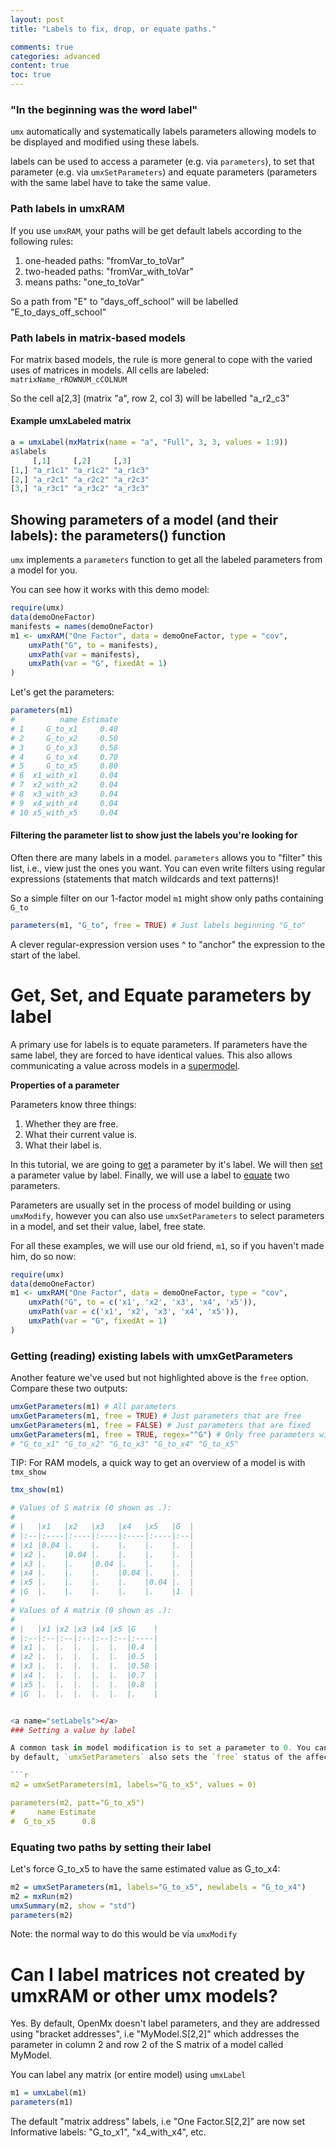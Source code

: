 ```yaml
---
layout: post
title: "Labels to fix, drop, or equate paths."

comments: true
categories: advanced
content: true
toc: true
---
```


<!-- https://tbates.github.io/advanced/1995/10/03/detailed-Labels.html -->
### "In the beginning was the  <strike>word</strike> label"

`umx` automatically and systematically labels parameters allowing models to be displayed and modified using these labels.

labels can be used to access a parameter (e.g. via `parameters`), to set that parameter (e.g. via `umxSetParameters`) and equate parameters (parameters with the same label have to take the same value.

<a name="background"></a>
###  Path labels in umxRAM

If you use `umxRAM`, your paths will be get default labels according to the following rules:

1. one-headed paths: "fromVar_to_toVar"
2. two-headed paths: "fromVar_with_toVar"
3. means paths: "one_to_toVar"

So a path from "E" to "days_off_school" will be labelled "E_to_days_off_school"

###  Path labels in matrix-based models

For matrix based models, the rule is more general to cope with the varied uses of matrices in models. All cells are labeled: `matrixName_rROWNUM_cCOLNUM`

So the cell a[2,3] (matrix "a", row 2, col 3) will be labelled "a_r2_c3"

#### Example umxLabeled matrix

```r
a = umxLabel(mxMatrix(name = "a", "Full", 3, 3, values = 1:9))
a$labels
     [,1]     [,2]     [,3]    
[1,] "a_r1c1" "a_r1c2" "a_r1c3"
[2,] "a_r2c1" "a_r2c2" "a_r2c3"
[3,] "a_r3c1" "a_r3c2" "a_r3c3"

```


<a name = "finding"></a>
## Showing parameters of a model (and their labels): the parameters() function

`umx` implements a `parameters` function to get all the labeled parameters from a model for you.

You can see how it works with this demo model:

```r
require(umx)
data(demoOneFactor)
manifests = names(demoOneFactor)
m1 <- umxRAM("One Factor", data = demoOneFactor, type = "cov",
	umxPath("G", to = manifests),
	umxPath(var = manifests),
	umxPath(var = "G", fixedAt = 1)
)
```


Let's get the parameters:

```r
parameters(m1)
#          name Estimate
# 1     G_to_x1     0.40
# 2     G_to_x2     0.50
# 3     G_to_x3     0.58
# 4     G_to_x4     0.70
# 5     G_to_x5     0.80
# 6  x1_with_x1     0.04
# 7  x2_with_x2     0.04
# 8  x3_with_x3     0.04
# 9  x4_with_x4     0.04
# 10 x5_with_x5     0.04

```

#### Filtering the parameter list to show just the labels you're looking for

Often there are many labels in a model. `parameters` allows you to "filter" this list, i.e., view just the ones you want. You can even write filters using regular expressions (statements that match wildcards and text patterns)!

So a simple filter on our 1-factor model `m1` might show only paths containing `G_to`

```r
parameters(m1, "G_to", free = TRUE) # Just labels beginning "G_to"
```

A clever regular-expression version uses ^ to "anchor" the expression to the start of the label.


<a name = "equating"></a>
# Get, Set, and Equate parameters by label
A primary use for labels is to equate parameters. If parameters have the same label, they are forced to have identical values. This also allows communicating a value across models in a [supermodel](http://tbates.github.io/advanced/1995/02/15/detailed-Multigroup.html).

**Properties of a parameter**

Parameters know three things:

1. Whether they are free.
2. What their current value is.
3. What their label is.

In this tutorial, we are going to [get](#getLabels) a parameter by it's label. We will then [set](#setLabels) a parameter value by label. Finally, we will use a label to [equate](#equate) two parameters.

Parameters are usually set in the process of model building or using `umxModify`, however you can also  use `umxSetParameters` to
select parameters in a model, and set their value, label, free state.

For all these examples, we will use our old friend, `m1`, so if you haven't made him, do so now:

```r
require(umx)
data(demoOneFactor)
m1 <- umxRAM("One Factor", data = demoOneFactor, type = "cov",
	umxPath("G", to = c('x1', 'x2', 'x3', 'x4', 'x5')),
	umxPath(var = c('x1', 'x2', 'x3', 'x4', 'x5')),
	umxPath(var = "G", fixedAt = 1)
)
```

<a name="getLabels"></a>
### Getting (reading) existing labels with umxGetParameters

Another feature we've used but not highlighted above is the `free` option. Compare these two outputs:

```r
umxGetParameters(m1) # All parameters
umxGetParameters(m1, free = TRUE) # Just parameters that are free
umxGetParameters(m1, free = FALSE) # Just parameters that are fixed
umxGetParameters(m1, free = TRUE, regex="^G") # Only free parameters with labels that start with a "G"
# "G_to_x1" "G_to_x2" "G_to_x3" "G_to_x4" "G_to_x5"

```

TIP: For RAM models, a quick way to get an overview of a model is with `tmx_show`

```r
tmx_show(m1)

# Values of S matrix (0 shown as .):
# 
# |   |x1   |x2   |x3   |x4   |x5   |G  |
# |:--|:----|:----|:----|:----|:----|:--|
# |x1 |0.04 |.    |.    |.    |.    |.  |
# |x2 |.    |0.04 |.    |.    |.    |.  |
# |x3 |.    |.    |0.04 |.    |.    |.  |
# |x4 |.    |.    |.    |0.04 |.    |.  |
# |x5 |.    |.    |.    |.    |0.04 |.  |
# |G  |.    |.    |.    |.    |.    |1  |
# 
# Values of A matrix (0 shown as .):
# 
# |   |x1 |x2 |x3 |x4 |x5 |G    |
# |:--|:--|:--|:--|:--|:--|:----|
# |x1 |.  |.  |.  |.  |.  |0.4  |
# |x2 |.  |.  |.  |.  |.  |0.5  |
# |x3 |.  |.  |.  |.  |.  |0.58 |
# |x4 |.  |.  |.  |.  |.  |0.7  |
# |x5 |.  |.  |.  |.  |.  |0.8  |
# |G  |.  |.  |.  |.  |.  |.    |


<a name="setLabels"></a>
### Setting a value by label

A common task in model modification is to set a parameter to 0. You can do this with `umxSetParameters`
by default, `umxSetParameters` also sets the `free` status of the affected labels to `FALSE`

```r
m2 = umxSetParameters(m1, labels="G_to_x5", values = 0)

parameters(m2, patt="G_to_x5")
#     name Estimate
#  G_to_x5      0.8

```

<a name="equate"></a>
### Equating two paths by  setting their label

Let's force G_to_x5 to have the same estimated value as G_to_x4:

```r
m2 = umxSetParameters(m1, labels="G_to_x5", newlabels = "G_to_x4")
m2 = mxRun(m2)
umxSummary(m2, show = "std")
parameters(m2) 
```

Note: the normal way to do this would be via `umxModify`

# Can I label matrices not created by umxRAM or other umx models?

Yes. By default, OpenMx doesn't label parameters, and they are addressed using "bracket addresses", i.e "MyModel.S[2,2]" 
which addresses the parameter in column 2 and row 2 of the S matrix of a model called MyModel.

You can label any matrix (or entire model) using `umxLabel`

```r
m1 = umxLabel(m1)
parameters(m1) 

```

The default "matrix address" labels, i.e "One Factor.S[2,2]" are now set Informative labels: "G_to_x1", "x4_with_x4", etc.

```


